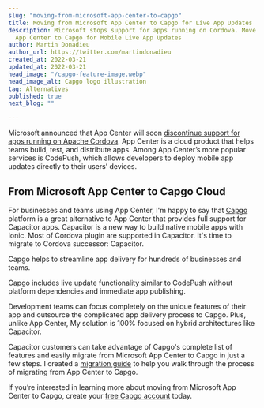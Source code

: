 ```yaml
---
slug: "moving-from-microsoft-app-center-to-capgo"
title: Moving from Microsoft App Center to Capgo for Live App Updates
description: Microsoft stops support for apps running on Cordova. Move from Microsoft
  App Center to Capgo for Mobile Live App Updates
author: Martin Donadieu
author_url: https://twitter.com/martindonadieu
created_at: 2022-03-21
updated_at: 2022-03-21
head_image: "/capgo-feature-image.webp"
head_image_alt: Capgo logo illustration
tag: Alternatives
published: true
next_blog: ""

---
```

Microsoft announced that App Center will soon [discontinue support for apps running on Apache Cordova](https://devblogs.microsoft.com/appcenter/announcing-apache-cordova-retirement/). App Center is a cloud product that helps teams build, test, and distribute apps. Among App Center’s more popular services is CodePush, which allows developers to deploy mobile app updates directly to their users’ devices.

## From Microsoft App Center to Capgo Cloud

For businesses and teams using App Center, I'm happy to say that [Capgo](https://capgo.app) platform is a great alternative to App Center that provides full support for Capacitor apps. Capacitor is a new way to build native mobile apps with Ionic. Most of Cordova plugin are supported in Capacitor. It's time to migrate to Cordova successor: Capacitor.

Capgo helps to streamline app delivery for hundreds of businesses and teams.

Capgo includes live update functionality similar to CodePush without platform dependencies and immediate app publishing.

Development teams can focus completely on the unique features of their app and outsource the complicated app delivery process to Capgo. Plus, unlike App Center, My solution is 100% focused on hybrid architectures like Capacitor.

Capacitor customers can take advantage of Capgo's complete list of features and easily migrate from Microsoft App Center to Capgo in just a few steps. I created a [migration guide](https://capgo.app/blog/appcenter-migration) to help you walk through the process of migrating from App Center to Capgo.

If you’re interested in learning more about moving from Microsoft App Center to Capgo, create your [free Capgo account](https://web.capgo.app/register) today.